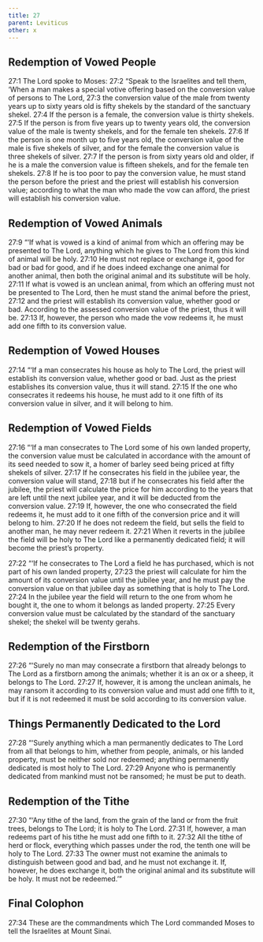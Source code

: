```yaml
---
title: 27
parent: Leviticus
other: x
---
```


## Redemption of Vowed People

<a name="27:1">27:1</a> The Lord spoke to Moses: <a name="27:2">27:2</a> “Speak to the Israelites and tell them, ‘When a man makes a special votive offering based on the conversion value of persons to The Lord, <a name="27:3">27:3</a> the conversion value of the male from twenty years up to sixty years old is fifty shekels by the standard of the sanctuary shekel. <a name="27:4">27:4</a> If the person is a female, the conversion value is thirty shekels. <a name="27:5">27:5</a> If the person is from five years up to twenty years old, the conversion value of the male is twenty shekels, and for the female ten shekels. <a name="27:6">27:6</a> If the person is one month up to five years old, the conversion value of the male is five shekels of silver, and for the female the conversion value is three shekels of silver. <a name="27:7">27:7</a> If the person is from sixty years old and older, if he is a male the conversion value is fifteen shekels, and for the female ten shekels. <a name="27:8">27:8</a> If he is too poor to pay the conversion value, he must stand the person before the priest and the priest will establish his conversion value; according to what the man who made the vow can afford, the priest will establish his conversion value.

## Redemption of Vowed Animals

<a name="27:9">27:9</a> “‘If what is vowed is a kind of animal from which an offering may be presented to The Lord, anything which he gives to The Lord from this kind of animal will be holy. <a name="27:10">27:10</a> He must not replace or exchange it, good for bad or bad for good, and if he does indeed exchange one animal for another animal, then both the original animal and its substitute will be holy. <a name="27:11">27:11</a> If what is vowed is an unclean animal, from which an offering must not be presented to The Lord, then he must stand the animal before the priest, <a name="27:12">27:12</a> and the priest will establish its conversion value, whether good or bad. According to the assessed conversion value of the priest, thus it will be. <a name="27:13">27:13</a> If, however, the person who made the vow redeems it, he must add one fifth to its conversion value.

## Redemption of Vowed Houses

<a name="27:14">27:14</a> “‘If a man consecrates his house as holy to The Lord, the priest will establish its conversion value, whether good or bad. Just as the priest establishes its conversion value, thus it will stand. <a name="27:15">27:15</a> If the one who consecrates it redeems his house, he must add to it one fifth of its conversion value in silver, and it will belong to him.

## Redemption of Vowed Fields

<a name="27:16">27:16</a> “‘If a man consecrates to The Lord some of his own landed property, the conversion value must be calculated in accordance with the amount of its seed needed to sow it, a homer of barley seed being priced at fifty shekels of silver. <a name="27:17">27:17</a> If he consecrates his field in the jubilee year, the conversion value will stand, <a name="27:18">27:18</a> but if he consecrates his field after the jubilee, the priest will calculate the price for him according to the years that are left until the next jubilee year, and it will be deducted from the conversion value. <a name="27:19">27:19</a> If, however, the one who consecrated the field redeems it, he must add to it one fifth of the conversion price and it will belong to him. <a name="27:20">27:20</a> If he does not redeem the field, but sells the field to another man, he may never redeem it. <a name="27:21">27:21</a> When it reverts in the jubilee the field will be holy to The Lord like a permanently dedicated field; it will become the priest’s property.

<a name="27:22">27:22</a> “‘If he consecrates to The Lord a field he has purchased, which is not part of his own landed property, <a name="27:23">27:23</a> the priest will calculate for him the amount of its conversion value until the jubilee year, and he must pay the conversion value on that jubilee day as something that is holy to The Lord. <a name="27:24">27:24</a> In the jubilee year the field will return to the one from whom he bought it, the one to whom it belongs as landed property. <a name="27:25">27:25</a> Every conversion value must be calculated by the standard of the sanctuary shekel; the shekel will be twenty gerahs.

## Redemption of the Firstborn

<a name="27:26">27:26</a> “‘Surely no man may consecrate a firstborn that already belongs to The Lord as a firstborn among the animals; whether it is an ox or a sheep, it belongs to The Lord. <a name="27:27">27:27</a> If, however, it is among the unclean animals, he may ransom it according to its conversion value and must add one fifth to it, but if it is not redeemed it must be sold according to its conversion value.

## Things Permanently Dedicated to the Lord

<a name="27:28">27:28</a> “‘Surely anything which a man permanently dedicates to The Lord from all that belongs to him, whether from people, animals, or his landed property, must be neither sold nor redeemed; anything permanently dedicated is most holy to The Lord. <a name="27:29">27:29</a> Anyone who is permanently dedicated from mankind must not be ransomed; he must be put to death.

## Redemption of the Tithe

<a name="27:30">27:30</a> “‘Any tithe of the land, from the grain of the land or from the fruit trees, belongs to The Lord; it is holy to The Lord. <a name="27:31">27:31</a> If, however, a man redeems part of his tithe he must add one fifth to it. <a name="27:32">27:32</a> All the tithe of herd or flock, everything which passes under the rod, the tenth one will be holy to The Lord. <a name="27:33">27:33</a> The owner must not examine the animals to distinguish between good and bad, and he must not exchange it. If, however, he does exchange it, both the original animal and its substitute will be holy. It must not be redeemed.’”

## Final Colophon

<a name="27:34">27:34</a> These are the commandments which The Lord commanded Moses to tell the Israelites at Mount Sinai.